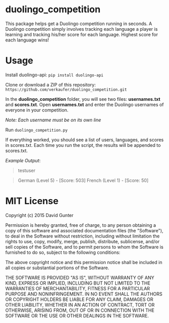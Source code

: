 duolingo_competition
====================

This package helps get a Duolingo competition running in seconds. A Duolingo competition simply involves tracking each language a player is learning and tracking his/her score for each language. Highest score for each language wins!

Usage
============
Install duolingo-api: `pip install duolingo-api`

Clone or download a ZIP of this repository:
 `https://github.com/verkaufer/duolingo_competition.git`

In the **duolingo_competition** folder, you will see two files: **usernames.txt** and **scores.txt**. Open **usernames.txt** and enter the Duolingo usernames of everyone in your competition. 

*Note: Each username must be on its own line*

Run `duolingo_competition.py` 

If everything worked, you should see a list of users, languages, and scores in scores.txt. Each time you run the script, the results will be appended to scores.txt.

*Example Output*:
> testuser

> German (Level 5) - [Score: 503]
> French (Level 1) - [Score: 50]


MIT License
===
Copyright (c) 2015 David Gunter

Permission is hereby granted, free of charge, to any person obtaining a copy
of this software and associated documentation files (the "Software"), to deal
in the Software without restriction, including without limitation the rights
to use, copy, modify, merge, publish, distribute, sublicense, and/or sell
copies of the Software, and to permit persons to whom the Software is
furnished to do so, subject to the following conditions:

The above copyright notice and this permission notice shall be included in all
copies or substantial portions of the Software.

THE SOFTWARE IS PROVIDED "AS IS", WITHOUT WARRANTY OF ANY KIND, EXPRESS OR
IMPLIED, INCLUDING BUT NOT LIMITED TO THE WARRANTIES OF MERCHANTABILITY,
FITNESS FOR A PARTICULAR PURPOSE AND NONINFRINGEMENT. IN NO EVENT SHALL THE
AUTHORS OR COPYRIGHT HOLDERS BE LIABLE FOR ANY CLAIM, DAMAGES OR OTHER
LIABILITY, WHETHER IN AN ACTION OF CONTRACT, TORT OR OTHERWISE, ARISING FROM,
OUT OF OR IN CONNECTION WITH THE SOFTWARE OR THE USE OR OTHER DEALINGS IN THE
SOFTWARE.
